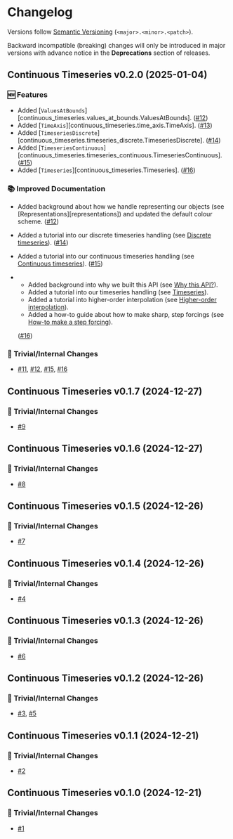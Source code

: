 # Changelog

Versions follow [Semantic Versioning](https://semver.org/) (`<major>.<minor>.<patch>`).

Backward incompatible (breaking) changes will only be introduced in major versions
with advance notice in the **Deprecations** section of releases.

<!--
You should *NOT* be adding new changelog entries to this file,
this file is managed by towncrier.
See `changelog/README.md`.

You *may* edit previous changelogs to fix problems like typo corrections or such.
To add a new changelog entry, please see
`changelog/README.md`
and https://pip.pypa.io/en/latest/development/contributing/#news-entries,
noting that we use the `changelog` directory instead of news,
markdown instead of restructured text and use slightly different categories
from the examples given in that link.
-->

<!-- towncrier release notes start -->

## Continuous Timeseries v0.2.0 (2025-01-04)

### 🆕 Features

- Added [`ValuesAtBounds`][continuous_timeseries.values_at_bounds.ValuesAtBounds]. ([#12](https://github.com/openscm/continuous-timeseries/pull/12))
- Added [`TimeAxis`][continuous_timeseries.time_axis.TimeAxis]. ([#13](https://github.com/openscm/continuous-timeseries/pull/13))
- Added [`TimeseriesDiscrete`][continuous_timeseries.timeseries_discrete.TimeseriesDiscrete]. ([#14](https://github.com/openscm/continuous-timeseries/pull/14))
- Added [`TimeseriesContinuous`][continuous_timeseries.timeseries_continuous.TimeseriesContinuous]. ([#15](https://github.com/openscm/continuous-timeseries/pull/15))
- Added [`Timeseries`][continuous_timeseries.Timeseries]. ([#16](https://github.com/openscm/continuous-timeseries/pull/16))

### 📚 Improved Documentation

- Added background about how we handle representing our objects (see [Representations][representations]) and updated the default colour scheme. ([#12](https://github.com/openscm/continuous-timeseries/pull/12))
- Added a tutorial into our discrete timeseries handling (see [Discrete timeseries](../tutorials/discrete_timeseries_tutorial)). ([#14](https://github.com/openscm/continuous-timeseries/pull/14))
- Added a tutorial into our continuous timeseries handling (see [Continuous timeseries](../tutorials/continuous_timeseries_tutorial)). ([#15](https://github.com/openscm/continuous-timeseries/pull/15))
- - Added background into why we built this API (see [Why this API?](../further-background/why-this-api)).
  - Added a tutorial into our timeseries handling (see [Timeseries](../tutorials/timeseries_tutorial)).
  - Added a tutorial into higher-order interpolation (see [Higher-order interpolation](../tutorials/higher_order_interpolation)).
  - Added a how-to guide about how to make sharp, step forcings (see [How-to make a step forcing](../how-to-guides/how-to-make-a-step-forcing)).

  ([#16](https://github.com/openscm/continuous-timeseries/pull/16))

### 🔧 Trivial/Internal Changes

- [#11](https://github.com/openscm/continuous-timeseries/pull/11), [#12](https://github.com/openscm/continuous-timeseries/pull/12), [#15](https://github.com/openscm/continuous-timeseries/pull/15), [#16](https://github.com/openscm/continuous-timeseries/pull/16)


## Continuous Timeseries v0.1.7 (2024-12-27)

### 🔧 Trivial/Internal Changes

- [#9](https://github.com/openscm/continuous-timeseries/pull/9)


## Continuous Timeseries v0.1.6 (2024-12-27)

### 🔧 Trivial/Internal Changes

- [#8](https://github.com/openscm/continuous-timeseries/pull/8)


## Continuous Timeseries v0.1.5 (2024-12-26)

### 🔧 Trivial/Internal Changes

- [#7](https://github.com/openscm/continuous-timeseries/pull/7)


## Continuous Timeseries v0.1.4 (2024-12-26)

### 🔧 Trivial/Internal Changes

- [#4](https://github.com/openscm/continuous-timeseries/pull/4)


## Continuous Timeseries v0.1.3 (2024-12-26)

### 🔧 Trivial/Internal Changes

- [#6](https://github.com/openscm/continuous-timeseries/pull/6)


## Continuous Timeseries v0.1.2 (2024-12-26)

### 🔧 Trivial/Internal Changes

- [#3](https://github.com/openscm/continuous-timeseries/pull/3), [#5](https://github.com/openscm/continuous-timeseries/pull/5)


## Continuous Timeseries v0.1.1 (2024-12-21)

### 🔧 Trivial/Internal Changes

- [#2](https://github.com/openscm/continuous-timeseries/pull/2)


## Continuous Timeseries v0.1.0 (2024-12-21)

### 🔧 Trivial/Internal Changes

- [#1](https://github.com/openscm/continuous-timeseries/pull/1)
